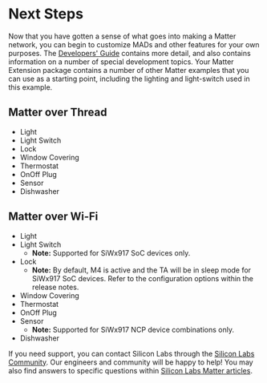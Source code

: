 # Next Steps

Now that you have gotten a sense of what goes into making a Matter network, you can begin to customize MADs and other features for your own purposes. The [Developers' Guide](/matter/<docspace-docleaf-version>/matter-developers-guide-overview) contains more detail, and also contains information on a number of special development topics. Your Matter Extension package contains a number of other Matter examples that you can use as a starting point, including the lighting and light-switch used in this example.

## Matter over Thread
- Light
- Light Switch
- Lock
- Window Covering
- Thermostat
- OnOff Plug
- Sensor
- Dishwasher

## Matter over Wi-Fi
- Light
- Light Switch
  - **Note:** Supported for SiWx917 SoC devices only.
- Lock
  - **Note:** By default, M4 is active and the TA will be in sleep mode for SiWx917 SoC devices. Refer to the configuration options within the release notes.
- Window Covering
- Thermostat
- OnOff Plug
- Sensor
  - **Note:** Supported for SiWx917 NCP device combinations only.
- Dishwasher

If you need support, you can contact Silicon Labs through the [Silicon Labs Community](https://community.silabs.com/s/topic/0TO1M000000qHZgWAM/matter). Our engineers and community will be happy to help! You may also find answers to specific questions within [Silicon Labs Matter articles](https://community.silabs.com/s/topic/0TO1M000000qHZgWAM/matter?tabset-178da=2).
